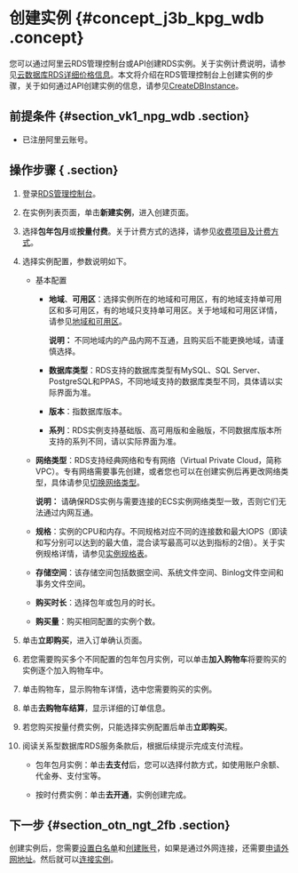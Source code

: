 # 创建实例 {#concept_j3b_kpg_wdb .concept}

您可以通过阿里云RDS管理控制台或API创建RDS实例。关于实例计费说明，请参见[云数据库RDS详细价格信息](https://www.alibabacloud.com/product/apsaradb-for-rds?spm=a3c0i.7938564.220486.8.10521d15zCpnIt#pricing)。本文将介绍在RDS管理控制台上创建实例的步骤，关于如何通过API创建实例的信息，请参见[CreateDBInstance](../../../../intl.zh-CN/API参考/实例管理/CreateDBInstance.md)。

## 前提条件 {#section_vk1_npg_wdb .section}

-   已注册阿里云账号。

## 操作步骤 { .section}

1.  登录[RDS管理控制台](https://rds.console.aliyun.com/?spm=5176.doc43185.2.7.mR2Syx)。
2.  在实例列表页面，单击**新建实例**，进入创建页面。
3.  选择**包年包月**或**按量付费**。关于计费方式的选择，请参见[收费项目及计费方式](../../../../intl.zh-CN/产品定价/计费方式与收费项.md#)。
4.  选择实例配置，参数说明如下。
    -   基本配置
        -   **地域**、**可用区**：选择实例所在的地域和可用区，有的地域支持单可用区和多可用区，有的地域只支持单可用区。关于地域和可用区详情，请参见[地域和可用区](https://www.alibabacloud.com/help/doc-detail/40654.htm)。

            **说明：** 不同地域内的产品内网不互通，且购买后不能更换地域，请谨慎选择。

        -   **数据库类型**：RDS支持的数据库类型有MySQL、SQL Server、PostgreSQL和PPAS，不同地域支持的数据库类型不同，具体请以实际界面为准。
        -   **版本**：指数据库版本。
        -   **系列**：RDS实例支持基础版、高可用版和金融版，不同数据库版本所支持的系列不同，请以实际界面为准。
    -   **网络类型**：RDS支持经典网络和专有网络（Virtual Private Cloud，简称VPC）。专有网络需要事先创建，或者您也可以在创建实例后再更改网络类型，具体请参见[切换网络类型](../../../../intl.zh-CN/用户指南/数据库连接/切换网络类型.md#)。

        **说明：** 请确保RDS实例与需要连接的ECS实例网络类型一致，否则它们无法通过内网互通。

    -   **规格**：实例的CPU和内存。不同规格对应不同的连接数和最大IOPS（即读和写分别可以达到的最大值，混合读写最高可以达到指标的2倍）。关于实例规格详情，请参见[实例规格表](../../../../intl.zh-CN/产品简介/实例规格/实例规格表.md#)。
    -   **存储空间**：该存储空间包括数据空间、系统文件空间、Binlog文件空间和事务文件空间。
    -   **购买时长**：选择包年或包月的时长。
    -   **购买量**：购买相同配置的实例个数。
5.  单击**立即购买**，进入订单确认页面。
6.  若您需要购买多个不同配置的包年包月实例，可以单击**加入购物车**将要购买的实例逐个加入购物车中。
7.  单击购物车，显示购物车详情，选中您需要购买的实例。

     

8.  单击**去购物车结算**，显示详细的订单信息。
9.  若您购买按量付费实例，只能选择实例配置后单击**立即购买**。
10. 阅读关系型数据库RDS服务条款后，根据后续提示完成支付流程。
    -   包年包月实例：单击**去支付**后，您可以选择付款方式，如使用账户余额、代金券、支付宝等。

    -   按时付费实例：单击**去开通**，实例创建完成。


## 下一步 {#section_otn_ngt_2fb .section}

创建实例后，您需要[设置白名单](intl.zh-CN/快速入门PPAS版/初始化配置/设置白名单.md)和[创建账号](intl.zh-CN/快速入门PPAS版/初始化配置/创建数据库和账号.md)，如果是通过外网连接，还需要[申请外网地址](intl.zh-CN/快速入门PPAS版/初始化配置/申请外网地址.md)。然后就可以[连接实例](intl.zh-CN/快速入门PPAS版/连接实例.md)。

